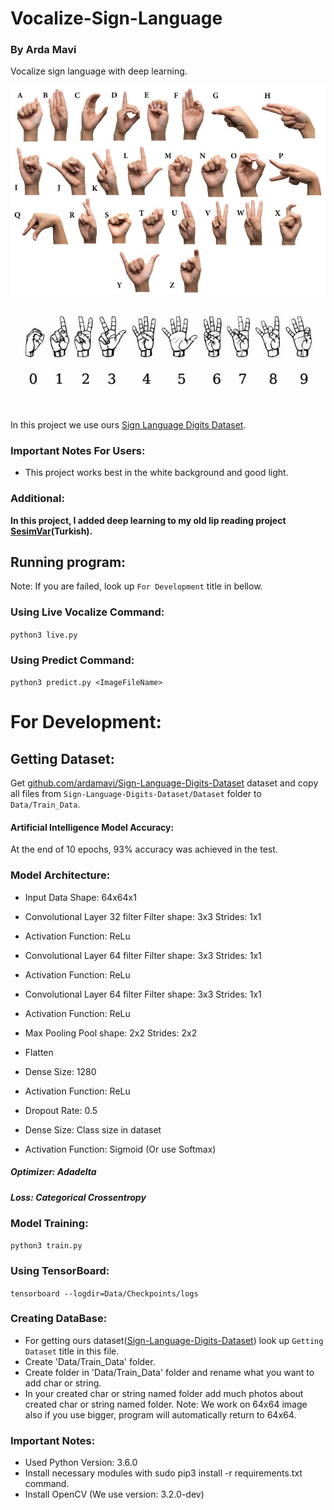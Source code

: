 # Vocalize-Sign-Language
### By Arda Mavi

Vocalize sign language with deep learning.

<img src="Assets/Alphabet Sign Language.jpg">

<img src="Assets/Numbers Sign Language.jpg">

In this project we use ours [Sign Language Digits Dataset](https://github.com/ardamavi/Sign-Language-Digits-Dataset).

### Important Notes For Users:
- This project works best in the white background and good light.

### Additional:
<b>In this project, I added deep learning to my old lip reading project [SesimVar](https://github.com/ardamavi/SesimVar)(Turkish).</b>

## Running program:
Note: If you are failed, look up `For Development` title in bellow.

### Using Live Vocalize Command:
`python3 live.py`

### Using Predict Command:
`python3 predict.py <ImageFileName>`

# For Development:

## Getting Dataset:
Get [github.com/ardamavi/Sign-Language-Digits-Dataset](https://github.com/ardamavi/Sign-Language-Digits-Dataset) dataset and copy all files from `Sign-Language-Digits-Dataset/Dataset` folder to `Data/Train_Data`.

#### Artificial Intelligence Model Accuracy:
At the end of 10 epochs, 93% accuracy was achieved in the test.

### Model Architecture:
- Input Data
Shape: 64x64x1

- Convolutional Layer
32 filter
Filter shape: 3x3
Strides: 1x1

- Activation
Function: ReLu

- Convolutional Layer
64 filter
Filter shape: 3x3
Strides: 1x1

- Activation
Function: ReLu

- Convolutional Layer
64 filter
Filter shape: 3x3
Strides: 1x1

- Activation
Function: ReLu

- Max Pooling
Pool shape: 2x2
Strides: 2x2

- Flatten

- Dense
Size: 1280

- Activation
Function: ReLu

- Dropout
Rate: 0.5

- Dense
Size: Class size in dataset

- Activation
Function: Sigmoid (Or use Softmax)

##### Optimizer: Adadelta
##### Loss: Categorical Crossentropy

### Model Training:
`python3 train.py`

### Using TensorBoard:
`tensorboard --logdir=Data/Checkpoints/logs`

### Creating DataBase:
- For getting ours dataset([Sign-Language-Digits-Dataset](https://github.com/ardamavi/Sign-Language-Digits-Dataset)) look up `Getting Dataset` title in this file.
- Create 'Data/Train_Data' folder.
- Create folder in 'Data/Train_Data' folder and rename what you want to add char or string.
- In your created char or string named folder add much photos about created char or string named folder.
Note: We work on 64x64 image also if you use bigger, program will automatically return to 64x64.

### Important Notes:
- Used Python Version: 3.6.0
- Install necessary modules with sudo pip3 install -r requirements.txt command.
- Install OpenCV (We use version: 3.2.0-dev)
